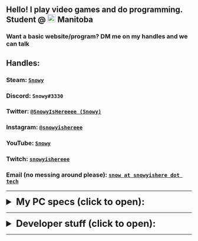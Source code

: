 ## Hello! I play video games and do programming. Student @ <img src="https://emojipedia-us.s3.dualstack.us-west-1.amazonaws.com/thumbs/240/twitter/236/flag-for-canada_1f1e8-1f1e6.png" alt="drawing" width="22" height="22"/> Manitoba

### Want a basic website/program? DM me on my handles and we can talk

## Handles: 

### Steam: [`Snowy`](https://steamcommunity.com/id/SnowyIsHereeee) 
### Discord: `Snowy#3330`
### Twitter: [`@SnowyIsHereeee (Snowy)`](https://twitter.com/SnowyIsHereeee)
### Instagram: [`@snowyishereee`](https://www.instagram.com/snowyishereee/)
### YouTube: [`Snowy`](https://www.youtube.com/channel/UCzbPq7pFUYmdnUwYGnA2omg)
### Twitch: [`snowyishereee`](https://www.twitch.tv/snowyishereee)
### Email (no messing around please): [`snow at snowyishere dot tech`](mailto:snow@snowyishere.tech)

----

<details>
<summary style="font-size: 1.8em">
  <b>My PC specs (click to open): </b>
</summary>
<p> <b>
Notable stuff: <br>
cpu - i7-8700K @3.7 GHz/4.7GHz oc'd - 6 cores <br>
gpu - EVGA GeForce GTX 1070 Ti 8 GB - gddr5x/fan+radiator <br>
ram - Corsair Vengeance RGB Pro 16 GB (2x8 gb) DDR4-3200 <br>
monitor - LG 27GL850-B 27.0" 2560x1440 144 Hz Monitor <br>

Other important stuff: <br>
cpu cooler (air) - Noctua NH-D15S 82.52 CFM <br>
thermal paste (for cpu) - Thermal Grizzly Kryonaut 5.5 g <br>
motherboard - ASRock Z390 Taichi Ultimate ATX LGA1151 <br>
ssd storage - Samsung 970 EVO Plus 2 TB M.2-2280 NVME <br>
hdd storage - Seagate Barracuda Compute 2 TB 3.5" 7200RPM <br>
power supply - Corsair RMx (2018) 850 W 80+ Gold Certified Fully Modular ATX <br>

Extra/peripherals: <br>
case - NZXT H510 ATX Mid Tower Case <br>
case fans - Corsair LL120RGB LED / 43.25 CFM 120 mm <br>
operating system - Windows 10 Pro <br>
keyboard - corsair k68 rgb/wired <br>
mouse - g502 hero wired <br>
</b> </p>
</details>

----

<details>
<summary style="font-size: 1.8em">
  <b>Developer stuff (click to open): </b>
</summary>
<p>

<h3> My GitHub (SnowyIsHere) is available <a href="https://github.com/SnowyIsHere">right here,</a> and my repositories/projects are found <a href="https://github.com/SnowyIsHere?tab=repositories">right here</a></h3>
<h3> Gists are found <a href="https://gist.github.com/SnowyIsHere">here</a> </h3>

<h3> Global MIT License, applied to my gists and most of my projects, found <a href="https://raw.githubusercontent.com/SnowyIsHere/snowyishere.github.io/master/globalLicense.md">here</a> </h3>

<h6> other than this project, which is licensed under the WTFPL; warning: explicit, found <a href="https://raw.githubusercontent.com/snowyishere/snowyishere.github.io/master/LICENSE"> here</a> </h6>
</p>
</details>

----

<link rel="shortcut icon" type="image/png" href="https://emojipedia-us.s3.dualstack.us-west-1.amazonaws.com/thumbs/240/twitter/236/flag-for-canada_1f1e8-1f1e6.png">
